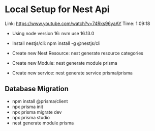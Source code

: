 # Local Setup for Nest Api

Link: https://www.youtube.com/watch?v=74Rks96yaAY
Time: 1:09:18

- Using node version 16: nvm use 16.13.0
- Install nestjs/cli: npm install -g @nestjs/cli

- Create new Nest Resource: nest generate resource categories
- Create new Module: nest generate module prisma
- Create new service: nest generate service prisma/prisma

## Database Migration

- npm install @prisma/client
- npx prisma init
- npx prisma migrate dev
- npx prisma studio
- nest generate module prisma

